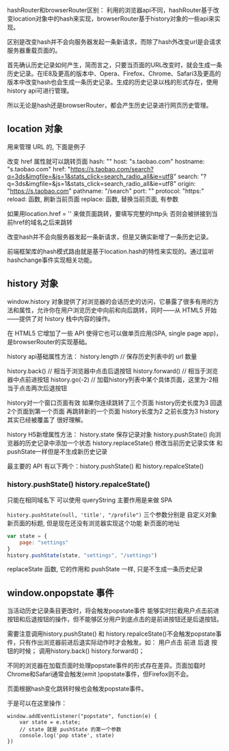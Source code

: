 
hashRouter和browserRouter区别：
利用的浏览器api不同，hashRouter基于改变location对象中的hash来实现，browserRouter基于history对象的一些api来实现。

区别是改变hash并不会向服务器发起一条新请求，而除了hash外改变url是会请求服务器重载页面的。

首先确认历史记录如何产生，简而言之，只要当页面的URL改变时，就会生成一条历史记录。在IE8及更高的版本中、Opera、Firefox、Chrome、Safari3及更高的版本中改变hash也会生成一条历史记录。生成的历史记录以栈的形式存在，使用history api可进行管理。

所以无论是hash还是browserRouter，都会产生历史记录进行网页历史管理。

## location 对象
用来管理 URL 的, 下面是例子

改变 href 属性就可以跳转页面
hash: ""
host: "s.taobao.com"
hostname: "s.taobao.com"
href: "https://s.taobao.com/search?q=3ds&imgfile=&js=1&stats_click=search_radio_all&ie=utf8"
search: "?q=3ds&imgfile=&js=1&stats_click=search_radio_all&ie=utf8"
origin: "https://s.taobao.com"
pathname: "/search"
port: ""
protocol: "https:"
reload: 函数, 刷新当前页面
replace: 函数, 替换当前页面, 有参数

如果用location.href = '' 来做页面跳转，要填写完整的http头 否则会被拼接到当前href的域名之后来跳转

改变hash并不会向服务器发起一条新请求，但是又确实新增了一条历史记录。

前端框架库的hash模式路由就是基于location.hash的特性来实现的。通过监听hashchange事件实现相关功能。

## history 对象
window.history 对象提供了对浏览器的会话历史的访问，它暴露了很多有用的方法和属性，允许你在用户浏览历史中向前和向后跳转，同时——从 HTML5 开始——提供了对 history 栈中内容的操作。


在 HTML5 它增加了一些 API 使得它也可以做单页应用(SPA, single page app)，是browserRouter的实现基础。

history api基础属性方法：
history.length      // 保存历史列表中的 url 数量

history.back()      // 相当于浏览器中点击后退按钮
history.forward()   // 相当于浏览器中点前进按钮
history.go(-2)      // 加载history列表中某个具体页面，这里为-2相当于点击两次后退按钮

history对一个窗口页面有效
如果你连续跳转了三个页面 history历史长度为3
回退2个页面到第一个页面 再跳转新的一个页面
history长度为2
之前长度为3 history其实已经被覆盖了 
很好理解。

history H5新增属性方法：
history.state 保存记录对象
history.pushState() 向浏览器的历史记录中添加一个状态
history.replaceState() 修改当前历史记录实体 和pushState一样但是不生成新历史记录

最主要的 API 有以下两个：history.pushState() 和 history.repalceState()

### history.pushState() history.repalceState()
只能在相同域名下
可以使用 queryString
主要作用是来做 SPA

`history.pushState(null, 'title', "/profile")`
三个参数分别是
    自定义对象
    新页面的标题, 但是现在还没有浏览器实现这个功能
    新页面的地址

```js
var state = {
    page: "settings"
}
history.pushState(state, "settings", "/settings")
```

 replaceState 函数, 它的作用和 pushState 一样, 只是不生成一条历史纪录

## window.onpopstate 事件
当活动历史记录条目更改时，将会触发popstate事件
能够实时拦截用户点击前进按钮和后退按钮的操作，但不能够区分用户到底点击的是前进按钮还是后退按钮。

需要注意调用history.pushState() 和 history.repalceState()不会触发popstate事件，只有作出浏览器前进后退实际动作时才会触发。如：
用户点击 前进 后退 按钮的时候；
调用history.back() history.forward()；

不同的浏览器在加载页面时处理popstate事件的形式存在差异。页面加载时Chrome和Safari通常会触发(emit )popstate事件，但Firefox则不会。

页面根据hash变化跳转时候也会触发popstate事件。

于是可以在这里操作：

```
window.addEventListener("popstate", function(e) {
    var state = e.state;
    // state 就是 pushState 的第一个参数
    console.log('pop state', state)
})

```

